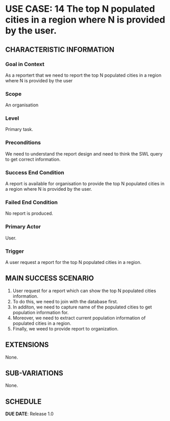 # USE CASE: 14 The top N populated cities in a region where N is provided by the user.

## CHARACTERISTIC INFORMATION

### Goal in Context

As a reportert that we need to report the top N populated cities in a region where N is provided by the user

### Scope

An organisation

### Level

Primary task.

### Preconditions

We need to understand the report design and need to think the SWL query to get correct information.

### Success End Condition

A report is available for organisation to provide the top N populated cities in a region where N is provided by the user.

### Failed End Condition

No report is produced.

### Primary Actor

User.

### Trigger

A user request a report for the top N populated cities in a region.
## MAIN SUCCESS SCENARIO

1. User request for a report which  can show the top N populated cities information.
2. To do this, we need to join with the database first.
3. In additon, we need to capture name of the populated cities to get population information for.
4. Moreover, we need to extract current population information of populated cities in a region.
5. Finally, we weed to  provide report to organization.

## EXTENSIONS

None.

## SUB-VARIATIONS

None.

## SCHEDULE

**DUE DATE**: Release 1.0
